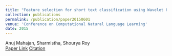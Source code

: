 ```yaml
---
title: "Feature selection for short text classification using Wavelet Packet Transform"
collection: publications
permalink: /publication/paper20150601
venue: 'Conference on Computational Natural Language Learning'
date: 2015
---
```

Anuj Mahajan, Sharmistha, Shourya Roy\
[Paper Link](http://anuj-mahajan.github.io/files/wptnlp.pdf)    [Citation](/bibtex/paper1.html)
